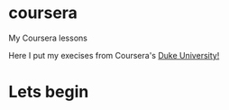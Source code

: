 # coursera
My Coursera lessons

Here I put my execises from Coursera's [Duke University!](https://en.wikipedia.org/wiki/Duke_University)
# Lets begin  
